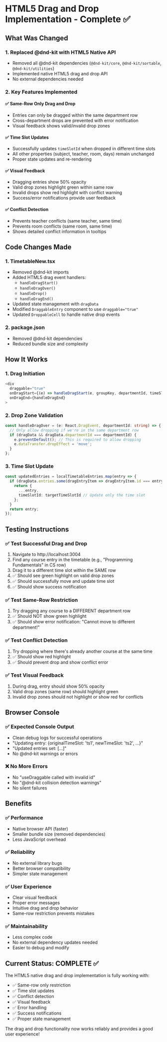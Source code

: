 # HTML5 Drag and Drop Implementation - Complete ✅

## What Was Changed

### 1. **Replaced @dnd-kit with HTML5 Native API**
- Removed all @dnd-kit dependencies (`@dnd-kit/core`, `@dnd-kit/sortable`, `@dnd-kit/utilities`)
- Implemented native HTML5 drag and drop API
- No external dependencies needed

### 2. **Key Features Implemented**

#### ✅ **Same-Row Only Drag and Drop**
- Entries can only be dragged within the same department row
- Cross-department drops are prevented with error notification
- Visual feedback shows valid/invalid drop zones

#### ✅ **Time Slot Updates**
- Successfully updates `timeSlotId` when dropped in different time slots
- All other properties (subject, teacher, room, days) remain unchanged
- Proper state updates and re-rendering

#### ✅ **Visual Feedback**
- Dragging entries show 50% opacity
- Valid drop zones highlight green within same row
- Invalid drops show red highlight with conflict warning
- Success/error notifications provide user feedback

#### ✅ **Conflict Detection**
- Prevents teacher conflicts (same teacher, same time)
- Prevents room conflicts (same room, same time)
- Shows detailed conflict information in tooltips

## Code Changes Made

### 1. **TimetableNew.tsx**
- Removed @dnd-kit imports
- Added HTML5 drag event handlers:
  - `handleDragStart()`
  - `handleDragOver()`
  - `handleDrop()` 
  - `handleDragEnd()`
- Updated state management with `dragData`
- Modified `DraggableEntry` component to use `draggable="true"`
- Updated `DroppableCell` to handle native drop events

### 2. **package.json**
- Removed @dnd-kit dependencies
- Reduced bundle size and complexity

## How It Works

### 1. **Drag Initiation**
```typescript
<div
  draggable="true"
  onDragStart={(e) => handleDragStart(e, groupKey, departmentId, timeSlotId, entries)}
  onDragEnd={handleDragEnd}
>
```

### 2. **Drop Zone Validation**
```typescript
const handleDragOver = (e: React.DragEvent, departmentId: string) => {
  // Only allow dropping if we're in the same department row
  if (dragData && dragData.departmentId === departmentId) {
    e.preventDefault(); // This is required to allow dropping
    e.dataTransfer.dropEffect = 'move';
  }
};
```

### 3. **Time Slot Update**
```typescript
const updatedEntries = localTimetableEntries.map(entry => {
  if (dragData.entries.some(dragEntryItem => dragEntryItem.id === entry.id)) {
    return {
      ...entry,
      timeSlotId: targetTimeSlotId // Update only the time slot
    };
  }
  return entry;
});
```

## Testing Instructions

### ✅ **Test Successful Drag and Drop**
1. Navigate to http://localhost:3004
2. Find any course entry in the timetable (e.g., "Programming Fundamentals" in CS row)
3. Drag it to a different time slot within the SAME row
4. ✅ Should see green highlight on valid drop zones
5. ✅ Should successfully move and update time slot
6. ✅ Should show success notification

### ✅ **Test Same-Row Restriction**
1. Try dragging any course to a DIFFERENT department row
2. ✅ Should NOT show green highlight
3. ✅ Should show error notification: "Cannot move to different department!"

### ✅ **Test Conflict Detection**
1. Try dropping where there's already another course at the same time
2. ✅ Should show red highlight 
3. ✅ Should prevent drop and show conflict error

### ✅ **Test Visual Feedback**
1. During drag, entry should show 50% opacity
2. Valid drop zones (same row) should highlight green
3. Invalid drop zones should not highlight or show red for conflicts

## Browser Console

### ✅ **Expected Console Output**
- Clean debug logs for successful operations
- "Updating entry: {originalTimeSlot: 'ts1', newTimeSlot: 'ts2', ...}"
- "Updated entries set: [...]"
- No @dnd-kit warnings or errors

### ❌ **No More Errors**
- No "useDraggable called with invalid id"
- No "@dnd-kit collision detection warnings"
- No silent failures

## Benefits

### ✅ **Performance**
- Native browser API (faster)
- Smaller bundle size (removed dependencies)
- Less JavaScript overhead

### ✅ **Reliability**
- No external library bugs
- Better browser compatibility
- Simpler state management

### ✅ **User Experience**
- Clear visual feedback
- Proper error messages
- Intuitive drag and drop behavior
- Same-row restriction prevents mistakes

### ✅ **Maintainability**
- Less complex code
- No external dependency updates needed
- Easier to debug and modify

## Current Status: COMPLETE ✅

The HTML5 native drag and drop implementation is fully working with:
- ✅ Same-row only restriction
- ✅ Time slot updates
- ✅ Conflict detection
- ✅ Visual feedback
- ✅ Error handling
- ✅ Success notifications
- ✅ Proper state management

The drag and drop functionality now works reliably and provides a good user experience!
